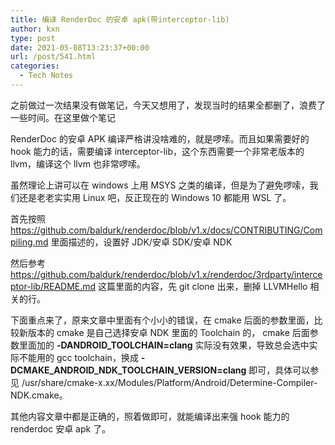 ```yaml
---
title: 编译 RenderDoc 的安卓 apk(带interceptor-lib)
author: kxn
type: post
date: 2021-05-08T13:23:37+00:00
url: /post/541.html
categories:
  - Tech Notes
---
```


之前做过一次结果没有做笔记，今天又想用了，发现当时的结果全都删了，浪费了一些时间。在这里做个笔记

RenderDoc 的安卓 APK 编译严格讲没啥难的，就是啰嗦。而且如果需要好的 hook 能力的话，需要编译 interceptor-lib，这个东西需要一个非常老版本的 llvm，编译这个 llvm 也非常啰嗦。

虽然理论上讲可以在 windows 上用 MSYS 之类的编译，但是为了避免啰嗦，我们还是老老实实用 Linux 吧，反正现在的 Windows 10 都能用 WSL 了。

首先按照 <https://github.com/baldurk/renderdoc/blob/v1.x/docs/CONTRIBUTING/Compiling.md> 里面描述的，设置好 JDK/安卓 SDK/安卓 NDK

然后参考 <https://github.com/baldurk/renderdoc/blob/v1.x/renderdoc/3rdparty/interceptor-lib/README.md> 这篇里面的内容，先 git clone 出来，删掉 LLVMHello 相关的行。

下面重点来了，原来文章中里面有个小小的错误，在 cmake 后面的参数里面，比较新版本的 cmake 是自己选择安卓 NDK 里面的 Toolchain 的， cmake 后面参数里面加的 **-DANDROID_TOOLCHAIN=clang** 实际没有效果，导致总会选中实际不能用的 gcc toolchain，换成 **-DCMAKE_ANDROID_NDK_TOOLCHAIN_VERSION=clang** 即可，具体可以参见 /usr/share/cmake-x.xx/Modules/Platform/Android/Determine-Compiler-NDK.cmake。

其他内容文章中都是正确的，照着做即可，就能编译出来强 hook 能力的 renderdoc 安卓 apk 了。
